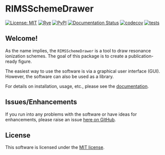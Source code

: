 # RIMSSchemeDrawer

[![License: MIT](https://img.shields.io/badge/License-MIT-blue.svg)](https://opensource.org/licenses/MIT)
[![Rye](https://img.shields.io/endpoint?url=https://raw.githubusercontent.com/mitsuhiko/rye/main/artwork/badge.json)](https://rye-up.com)
[![PyPI](https://img.shields.io/pypi/v/rimsschemedrawer)](https://pypi.org/project/rimsschemedrawer/)
[![Documentation Status](https://readthedocs.org/projects/rimsschemedrawer/badge/?version=latest)](https://rimsschemedrawer.readthedocs.io/en/latest/?badge=latest)
[![codecov](https://codecov.io/gh/RIMS-Code/RIMSSchemeDrawer/graph/badge.svg?token=TUUIKGLGGD)](https://codecov.io/gh/RIMS-Code/RIMSSchemeDrawer)
[![tests](https://github.com/RIMS-Code/RIMSSchemeDrawer/actions/workflows/package_testing.yml/badge.svg)](https://github.com/RIMS-Code/RIMSSchemeDrawer/actions/workflows/package_testing.yml)

## Welcome!

As the name implies,
the `RIMSSchemeDrawer` is a tool to draw resonance ionization schemes.
The goal of this package is to create a publication-ready figure.

The easiest way to use the software is via a graphical user interface (GUI).
However, the software can also be used as a library.

For details on installation, usage, etc.,
please see the [documentation](https://rimsschemedrawer.readthedocs.io/en/latest/).

## Issues/Enhancements

If you run into any problems with the software
or have ideas for enhancements,
please raise an issue [here on GitHub](https://github.com/RIMS-Code/RIMSSchemeDrawer/issues).

## License

This software is licensed under the [MIT license](https://github.com/RIMS-Code/RIMSSchemeDrawer/blob/main/LICENSE).
